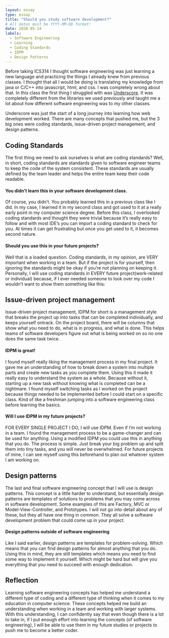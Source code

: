 ```yaml
---
layout: essay
type: essay
title: "Should you study software development?"
# All dates must be YYYY-MM-DD format!
date: 2020-05-14
labels:
  - Software Engineering
  - Learning
  - Coding Standards
  - IDPM
  - Design Patterns
---
```


Before taking ICS314 I thought software engineering was just learning a new language and practicing the things I already knew from previous classes. I thought that all I would be doing is translating my knowledge from java or C/C++ into javascript, html, and css. I was completely wrong about that. In this class the first thing I struggled with was [Underscore](https://underscorejs.org/). It was completely different from the libraries we used previously and taught me a lot about how different software engineering was to my other classes.

Underscore was just the start of a long journey into learning how web development worked. There are many concepts that pushed me, but the 3 big ones were coding standards, issue-driven project management, and design patterns.

Coding Standards
---
The first thing we need to ask ourselves is what are coding standards? Well, in short, coding standards are standards given to software engineer teams to keep the code of the system consistent. These standards are usually defined by the team leader and helps the entire team keep their code readable. 

#### You didn’t learn this in your software development class.
Of course, you didn’t. You probably learned this in a previous class like I did. In my case, I learned it in my second class and got used to it at a really early point in my computer science degree. Before this class, I overlooked coding standards and thought they were trivial because it’s really easy to follow and with most IDE’s you can import a coding standard to check for you. At times it can get frustrating but once you get used to it, it becomes second nature.

#### Should you use this in your future projects?
Well that is a loaded question. Coding standards, in my opinion, are VERY important when working in a team. But if the project is for yourself, then ignoring the standards might be okay if you’re not planning on keeping it. Personally, I will use coding standards in EVERY future project(work-related or individual) because, if I ever needed someone to look over my code I wouldn’t want to show them something like this:
<img class="ui small right rounded image" src="https://i.redd.it/gculu0g22jy11.png" alt="">

Issue-driven project management
---
Issue-driven project management, IDPM for short is a management style that breaks the project up into tasks that can be completed individually, and keeps yourself ontrack. On the project board, there will be columns that show what you need to do, what is in progress, and what is done. This helps teams of software developers figure out what is being worked on so no one does the same task twice.

#### IDPM is great!
I found myself really liking the management process in my final project. It gave me an understanding of how to break down a system into multiple parts and create new tasks as you complete them. Using this it made it really easy to understand the system as a whole. Because without it, starting up a new task without knowing what is completed can be a nightmare. I found myself switching tasks as I worked on the project because things needed to be implemented before I could start on a specific class. Kind of like a freshman jumping into a software engineering class before learning the basics. 

#### Will I use IDPM in my future projects?
FOR EVERY SINGLE PROJECT I DO, I will use IDPM. Even if I’m not working in a team. I found the management process to be a game-changer and can be used for anything. Using a modified IDPM you could use this in anything that you do. The process is simple. Just break your big problem up and split them into tiny tasks, and you will never be overwhelmed. For future projects of mine, I can see myself using this beforehand to plan out whatever system I am working on.

Design patterns
---
The last and final software engineering concept that I will use is design patterns. This concept is a little harder to understand, but essentially design patterns are templates of solutions to problems that you may come across in software development. Some examples of this are Factory,  MVC or Model-View-Controller, and Prototypes. I will not go into detail about any of these, but they all have one thing in common. They all solve a software development problem 
that could come up in your project.

#### Design patterns outside of software engineering
Like I said earlier, design patterns are templates for problem-solving. Which means that you can find design patterns for almost anything that you do. Using this in mind, they are still templates which means you need to find some way to implement it yourself. Which might be hard but will give you everything that you need to succeed with enough dedication.

Reflection
---
Learning software engineering concepts has helped me understand a different type of coding and a different type of thinking when it comes to my education in computer science. These concepts helped me build an understanding when working in a team and working with larger systems. With this understanding, I can confidently say that even though there is a lot to take in, if I put enough effort into learning the concepts (of software engineering), I will be able to use them in my future studies or projects to push me to become a better coder.
